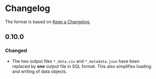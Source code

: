 # Changelog

The format is based on [Keep a Changelog](https://keepachangelog.com/en/1.0.0/),

## 0.10.0

### Changed

- The two output files ``*_data.csv`` and ``*_metadata.json`` have been replaced by **one** output file in SQL format. This also simplifies loading and writing of data objects.
